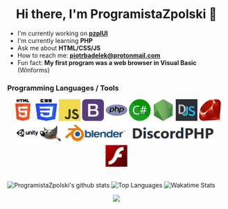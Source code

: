 <h1 align="center"> Hi there, I'm ProgramistaZpolski 👋 </h1>

  - I'm currently working on **[pzplUI](https://github.com/ProgramistaZpolski/pzplUI)**
  - I'm currently learning **PHP**
  - Ask me about **HTML/CSS/JS**
  - How to reach me: **<a href="mailto:piotrbadelek@protonmail.com">piotrbadelek@protonmail.com</a>**
  - Fun fact: **My first program was a web browser in Visual Basic** (Winforms)
  
### Programming Languages / Tools
<div align="center">
<img src="html5.svg" width="50px" height="50px" alt="HTML5" title="HTML5"> <img src="css3.svg" width="50px" height="50px" alt="CSS3" title="CSS3"> <img src="js.png" width="50px" height="50px" alt="Javascript" title="JavaScript"> <img src="bootstrap.png" width="50px" height="50px" alt="Bootstrap" title="Bootstrap"> <img src="php.png" width="50px" height="50px" alt="PHP" title="PHP"> <img src="csharp.png" width="50px" height="50px" alt="C#" title="C#"> <img src="nodejs.png" width="50px" height="50px" alt="NodeJS" title="NodeJS - no npm, cause i hate dependencies"> <img src="djs.png" width="50px" height="50px" alt="Discord.JS" title="Discord.JS"> <img src="ruby.png" width="50px" height="50px" alt="Ruby" title="Ruby"> <img src="unity.png" width="50px" height="50px" alt="Unity" title="Unity"> <img src="gim.svg" width="50px" height="50px" alt="GIMP" title="GIMP. Also, It's not an offensive word, please stop having drama about that."> <img src="blender.png" width="150px" height="50px" alt="Blender" title="Blender"> <img src="dphp.png" width="200px" height="50px" alt="DiscordPHP" title="DiscordPHP - since PHP is the best"> <img src="flash.jpeg" width="50px" height="50px" alt="Flash" title="Flash">
</div><br>


![ProgramistaZpolski's github stats](https://github-readme-stats.vercel.app/api?username=programistazpolski&show_icons=true&theme=nord)
![Top Languages](https://github-readme-stats.vercel.app/api/top-langs/?username=programistazpolski&layout=compact&theme=nord)
![Wakatime Stats](https://github-readme-stats.vercel.app/api/wakatime?username=programistazpolski&layout=compact&theme=nord)
<div align="center"><img src="https://komarev.com/ghpvc/?username=programistazpolski"></div><br>


<!--
**ProgramistaZpolski/programistazpolski** is a ✨ _special_ ✨ repository because its `README.md` (this file) appears on your GitHub profile.

Here are some ideas to get you started:

- 🔭 I’m currently working on ...
- 🌱 I’m currently learning ...
- 👯 I’m looking to collaborate on ...
- 🤔 I’m looking for help with ...
- 💬 Ask me about ...
- 📫 How to reach me: ...
- 😄 Pronouns: ...
- ⚡ Fun fact: ...
-->

